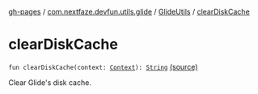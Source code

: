 [gh-pages](../../index.md) / [com.nextfaze.devfun.utils.glide](../index.md) / [GlideUtils](index.md) / [clearDiskCache](.)

# clearDiskCache

`fun clearDiskCache(context: `[`Context`](https://developer.android.com/reference/android/content/Context.html)`): `[`String`](https://kotlinlang.org/api/latest/jvm/stdlib/kotlin/-string/index.html) [(source)](https://github.com/NextFaze/dev-fun/tree/master/devfun-util-glide/src/main/java/com/nextfaze/devfun/utils/glide/GlideUtils.kt#L68)

Clear Glide's disk cache.

